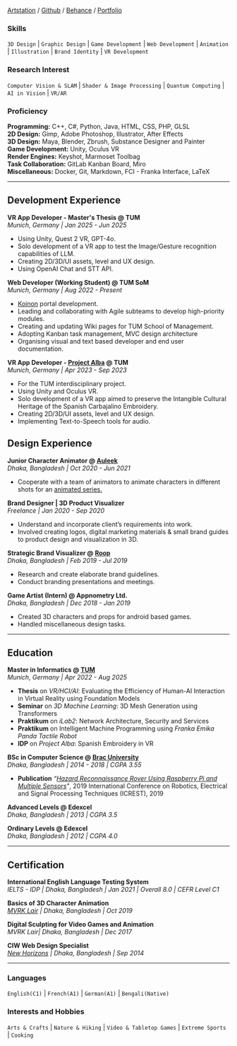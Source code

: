 [Artstation](https://www.artstation.com/razausmani) / [Github](https://github.com/MDRazaUsmani) / [Behance](https://www.behance.net/razausmani) / [Portfolio](assets/portfolio-2025.pdf)

### Skills
`3D Design` |  `Graphic Design` |  `Game Development` |  `Web Development` |  `Animation` |  `Illustration` |  `Brand Identity` | `VR Development`

### Research Interest
`Computer Vision & SLAM` |  `Shader & Image Processing` |  `Quantum Computing` |  `AI in Vision` |  `VR/AR` 

### Proficiency

**Programming:** C++, C#, Python, Java, HTML, CSS, PHP, GLSL\
**2D Design:** Gimp, Adobe Photoshop, Illustrator, After Effects\
**3D Design:** Maya, Blender, Zbrush, Substance Designer and Painter\
**Game Development:** Unity, Oculus VR\
**Render Engines:** Keyshot, Marmoset Toolbag\
**Task Collaboration:** GitLab Kanban Board, Miro\
**Miscellaneous:** Docker, Git, Markdown, FCI - Franka Interface, LaTeX

--- 
## Development Experience 
**VR App Developer - Master's Thesis @ TUM**\
*Munich, Germany | Jan 2025 - Jun 2025*
- Using Unity, Quest 2 VR, GPT-4o.
- Solo development of a VR app to test the Image/Gesture recognition capabilities of LLM.
- Creating 2D/3D/UI assets, level and UX design.
- Using OpenAI Chat and STT API.
  
**Web Developer (Working Student) @ TUM SoM**\
*Munich, Germany | Aug 2022 - Present*
- [Koinon](https://koinon.tum.de/) portal development.
- Leading and collaborating with Agile subteams to develop high-priority modules.
- Creating and updating Wiki pages for TUM School of Management.
- Adopting Kanban task management, MVC design architecture
- Organising visual and text based developer and end user documentation.

**VR App Developer - [Project Alba](https://github.com/MDRazaUsmani/ProjectAlbav1) @ TUM**\
*Munich, Germany | Apr 2023 - Sep 2023*
- For the TUM interdisciplinary project.
- Using Unity and Oculus VR.
- Solo development of a VR app aimed to preserve the Intangible Cultural Heritage of the Spanish Carbajalino Embroidery.
- Creating 2D/3D/UI assets, level and UX design.
- Implementing Text-to-Speech tools for audio.
  
## Design Experience
**Junior Character Animator @ [Auleek](https://auleek.com/)**\
*Dhaka, Bangladesh | Oct 2020 - Jun 2021*
- Cooperate with a team of animators to animate characters in different 
shots for an [animated series.](https://www.imdb.com/title/tt14402938/episodes/?ref_=tt_eps_sm)

**Brand Designer | 3D Product Visualizer**\
*Freelance | Jan 2020 - Sep 2020*
- Understand and incorporate client’s requirements into work.
- Involved creating logos, digital marketing materials & small brand guides to product design and visualization in 3D.

**Strategic Brand Visualizer @ [Roop](https://roopbd.com/)**\
*Dhaka, Bangladesh | Feb 2019 - Jul 2019*
- Research and create elaborate brand guidelines.
- Conduct branding presentations and meetings.

**Game Artist (Intern) @ Appnometry Ltd.**\
*Dhaka, Bangladesh | Dec 2018 - Jan 2019*
- Created 3D characters and props for android based games.
- Handled miscellaneous design tasks.

--- 
## Education
**Master in Informatics @ [TUM](https://www.tum.de/en/)**\
*Munich, Germany | Apr 2022 - Aug 2025*
- **Thesis** on _VR/HCI/AI_: Evaluating the Efficiency of Human-AI Interaction in Virtual Reality using Foundation Models
- **Seminar** on _3D Machine Learning_: 3D Mesh Generation using Transformers
- **Praktikum** on _iLab2_: Network Architecture, Security and Services
- **Praktikum** on Intelligent Machine Programming using *Franka Emika Panda Tactile Robot*
- **IDP** on _Project Alba_: Spanish Embroidery in VR

**BSc in Computer Science @ [Brac University](https://www.bracu.ac.bd/academics/departments/computer-science-and-engineering/bachelor-science-computer-science)**\
_Dhaka, Bangladesh | 2014 - 2018 | CGPA 3.55_
- **Publication** _“[Hazard Reconnaissance Rover Using Raspberry Pi and Multiple Sensors](https://ieeexplore.ieee.org/document/8644260)"_, 2019 International Conference on Robotics, Electrical and Signal Processing Techniques (ICREST), 2019

**Advanced Levels @ Edexcel**\
_Dhaka, Bangladesh | 2013 | CGPA 3.5_

**Ordinary Levels @ Edexcel**\
_Dhaka, Bangladesh | 2012 | CGPA 4.0_

--- 
## Certification
**International English Language Testing System**\
_IELTS - IDP | Dhaka, Bangladesh | Jan 2021 | Overall 8.0 | CEFR Level C1_

**Basics of 3D Character Animation**\
_[MVRK Lair](http://www.mvrk.tv/) | Dhaka, Bangladesh | Oct 2019_

**Digital Sculpting for Video Games and Animation**\
_MVRK Lair| Dhaka, Bangladesh | Dec 2017_

**CIW Web Design Specialist**\
_[New Horizons](https://dhaka.newhorizons.com/) | Dhaka, Bangladesh | Sep 2014_

---

### Languages
`English(C1)` |  `French(A1)` |  `German(A1)` |  `Bengali(Native)` 

### Interests and Hobbies
`Arts & Crafts` |  `Nature & Hiking` |  `Video & Tabletop Games` |  `Extreme Sports` |  `Cooking` 
